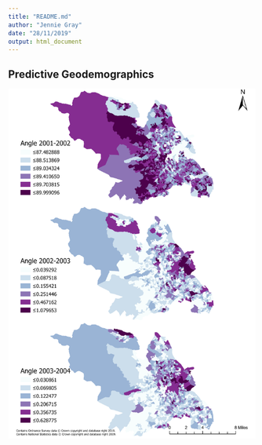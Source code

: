 ```yaml
---
title: "README.md"
author: "Jennie Gray"
date: "28/11/2019"
output: html_document
---
```


## Predictive Geodemographics 
 
![Angle/Direction of Geodemographic Change.](AngleTime.jpg)
  

